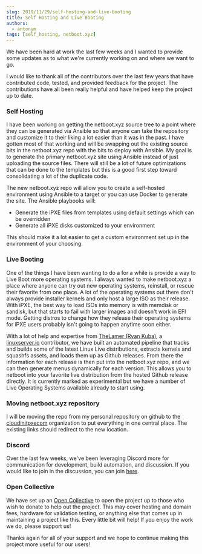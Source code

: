 ```yaml
---
slug: 2019/11/29/self-hosting-and-live-booting
title: Self Hosting and Live Booting
authors:
  - antonym
tags: [self_hosting, netboot.xyz]
---
```


We have been hard at work the last few weeks and I wanted to provide some updates as to what we're currently working on and where we want to go.

I would like to thank all of the contributors over the last few years that have contributed code, tested, and provided feedback for the project. The contributions have all been really helpful and have helped keep the project up to date.

<!-- truncate -->

### Self Hosting

I have been working on getting the netboot.xyz source tree to a point where they can be generated via Ansible so that anyone can take the repository and customize it to their liking a lot easier than it was in the past. I have gotten most of that working and will be swapping out the existing source bits in the netboot.xyz repo with the bits to deploy with Ansible. My goal is to generate the primary netboot.xyz site using Ansible instead of just uploading the source files. There will still be a lot of future optimizations that can be done to the templates but this is a good first step toward consolidating a lot of the duplicate code.

The new netboot.xyz repo will allow you to create a self-hosted environment using Ansible to a target or you can use Docker to generate the site.  The Ansible playbooks will:

* Generate the iPXE files from templates using default settings which can be overridden
* Generate all iPXE disks customized to your environment

This should make it a lot easier to get a custom environment set up in the environment of your choosing.

### Live Booting

One of the things I have been wanting to do a for a while is provide a way to Live Boot more operating systems.  I always wanted to make netboot.xyz a place where anyone can try out new operating systems, reinstall, or rescue their favorite from one place. A lot of the operating systems out there don't always provide installer kernels and only host a large ISO as their release. With iPXE, the best way to load ISOs into memory is with memdisk or sandisk, but that starts to fail with larger images and doesn't work in EFI mode. Getting distros to change how they release their operating systems for iPXE users probably isn't going to happen anytime soon either.

With a lot of help and expertise from [TheLamer (Ryan Kuba)](https://github.com/thelamer), a [linuxserver.io](https://linuxserver.io) contributor, we have built an automated pipeline that tracks and builds some of the latest Linux Live distributions, extracts kernels and squashfs assets, and loads them up as Github releases.  From there the information for each release is then put into the netboot.xyz repo, and we can then generate menus dynamically for each version.  This allows you to netboot into your favorite live distribution from the hosted Github release directly.  It is currently marked as experimental but we have a number of Live Operating Systems available already to start using.

### Moving netboot.xyz repository

I will be moving the repo from my personal repository on github to the [cloudinitpxecom](https://github.com/cloudinitpxecom) organization to put everything in one central place. The existing links should redirect to the new location.

### Discord

Over the last few weeks, we've been leveraging Discord more for communication for development, build automation, and discussion. If you would like to join in the discussion, you can join [here](https://discord.gg/An6PA2a).


### Open Collective

We have set up an [Open Collective](https://opencollective.com/cloudinitpxecom) to open the project up to those who wish to donate to help out the project. This may cover hosting and domain fees, hardware for validation testing, or anything else that comes up in maintaining a project like this. Every little bit will help! If you enjoy the work we do, please support us!

Thanks again for all of your support and we hope to continue making this project more useful for our users!
